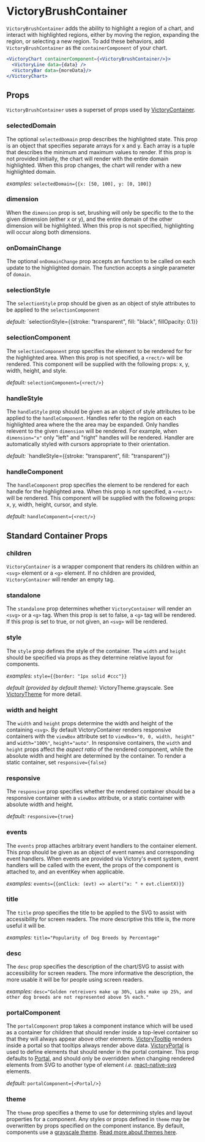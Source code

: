 # VictoryBrushContainer

`VictoryBrushContainer` adds the ability to highlight a region of a chart, and interact with
highlighted regions, either by moving the region, expanding the region, or selecting a new region.
To add these behaviors, add `VictoryBrushContainer` as the `containerComponent` of your chart.

```jsx
<VictoryChart containerComponent={<VictoryBrushContainer/>}>
  <VictoryLine data={data} />
  <VictoryBar data={moreData}/>
</VictoryChart>
```

## Props

`VictoryBrushContainer` uses a superset of props used by [VictoryContainer].


### selectedDomain

The optional `selectedDomain` prop describes the highlighted state. This prop is an object that
specifies separate arrays for x and y. Each array is a tuple that describes the minimum and maximum
values to render. If this prop is not provided initially, the chart will render with the entire
domain highlighted. When this prop changes, the chart will render with a new highlighted domain.

*examples:* `selectedDomain={{x: [50, 100], y: [0, 100]}`

### dimension

When the `dimension` prop is set, brushing will only be specific to the to the given dimension
(either x or y), and the entire domain of the other dimension will be highlighted. When this prop
is not specified, highlighting will occur along both dimensions.

### onDomainChange

The optional `onDomainChange` prop accepts an function to be called on each update to the
highlighted domain. The function accepts a single parameter of `domain`.

### selectionStyle

The `selectionStyle` prop should be given as an object of style attributes to be applied to the
`selectionComponent`

*default:* `selectionStyle={{stroke: "transparent", fill: "black", fillOpacity: 0.1}}

### selectionComponent

The `selectionComponent` prop specifies the element to be rendered for for the highlighted area.
When this prop is not specified, a `<rect/>` will be rendered. This component will be supplied with
the following props: x, y, width, height, and style.

*default:* `selectionComponent={<rect/>}`

### handleStyle

The `handleStyle` prop should be given as an object of style attributes to be applied to the
`handleComponent`. Handles refer to the region on each highlighted area where the the area may be
expanded. Only handles relevent to the given `dimension` will be rendered. For example, when
`dimension="x"` only "left" and "right" handles will be rendered. Handler are automatically styled
with cursors appropriate to their orientation.

*default:* `handleStyle={{stroke: "transparent", fill: "transparent"}}

### handleComponent

The `handleComponent` prop specifies the element to be rendered for each handle for the highlighted
area. When this prop is not specified, a `<rect/>` will be rendered. This component will be supplied
with the following props: x, y, width, height, cursor, and style.

*default:* `handleComponent={<rect/>}`

## Standard Container Props

### children

`VictoryContainer` is a wrapper component that renders its children within an `<svg>` element or a
`<g>` element. If no children are provided, `VictoryContainer` will render an empty tag.

### standalone

The `standalone` prop determines whether `VictoryContainer` will render an `<svg>` or a `<g>` tag.
When this prop is set to false, a `<g>` tag will be rendered. If this prop is set to true, or not
given, an `<svg>` will be rendered.

### style

The `style` prop defines the style of the container. The `width` and `height` should be specified via props as they determine relative layout for components.

*examples:* `style={{border: "1px solid #ccc"}}`

*default (provided by default theme):* VictoryTheme.grayscale. See [VictoryTheme] for more detail.

### width and height

The `width` and `height` props determine the width and height of the containing `<svg>`. By default VictoryContainer renders responsive containers with the `viewBox` attribute set to `viewBox="0, 0, width, height"` and `width="100%"`, `height="auto"`. In responsive containers, the `width` and `height` props affect the _aspect ratio_ of the rendered component, while the absolute width and height are determined by the container. To render a static container, set `responsive={false}`

### responsive

The `responsive` prop specifies whether the rendered container should be a responsive container with a `viewBox` attribute, or a static container with absolute width and height.

*default:* `responsive={true}`

### events

The `events` prop attaches arbitrary event handlers to the container element. This prop should be given as an object of event names and corresponding event handlers. When events are provided via Victory's event system, event handlers will be called with the event, the props of the component is attached to, and an eventKey when applicable.

*examples:* `events={{onClick: (evt) => alert("x: " + evt.clientX)}}`

### title

The `title` prop specifies the title to be applied to the SVG to assist with accessibility for screen readers. The more descriptive this title is, the more useful it will be.

*examples:* `title="Popularity of Dog Breeds by Percentage"`


### desc

The `desc` prop specifies the description of the chart/SVG to assist with accessibility for screen readers. The more informative the description, the more usable it will be for people using screen readers.

*examples:* `desc="Golden retreivers make up 30%, Labs make up 25%, and other dog breeds are not represented above 5% each."`

### portalComponent

The `portalComponent` prop takes a component instance which will be used as a container for children that should render inside a top-level container so that they will always appear above other elements. [VictoryTooltip] renders inside a portal so that tooltips always render above data. [VictoryPortal] is used to define elements that should render in the portal container. This prop defaults to [Portal], and should only be overridden when changing rendered elements from SVG to another type of element _i.e._ [react-native-svg] elements.

*default:* `portalComponent={<Portal/>}`

### theme

The `theme` prop specifies a theme to use for determining styles and layout properties for a
component. Any styles or props defined in `theme` may be overwritten by props specified on the
component instance. By default, components use a [grayscale theme]. [Read more about themes here].

[VictoryPortal]: https://formidable.com/open-source/victory/docs/victory-portal
[Portal]: https://github.com/FormidableLabs/victory-core/blob/master/src/victory-portal/portal.js
[react-native-svg]: https://github.com/react-native-community/react-native-svg
[VictoryTheme]: https://formidable.com/open-source/victory/docs/victory-theme
[VictoryTooltip]: https://formidable.com/open-source/victory/docs/victory-tooltip
[grayscale theme]: https://github.com/FormidableLabs/victory-core/blob/master/src/victory-theme/grayscale.js
[Read more about themes here]: https://formidable.com/open-source/victory/recipes/theme-park



[VictoryContainer]: https://formidable.com/open-source/victory/docs/victory-container

